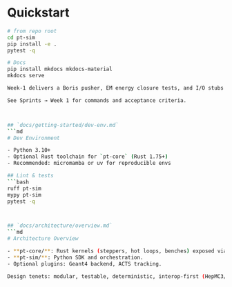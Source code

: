 # Quickstart

```bash
# from repo root
cd pt-sim
pip install -e .
pytest -q

# Docs
pip install mkdocs mkdocs-material
mkdocs serve

Week-1 delivers a Boris pusher, EM energy closure tests, and I/O stubs that pass in CI.

See Sprints → Week 1 for commands and acceptance criteria.



## `docs/getting-started/dev-env.md`
```md
# Dev Environment

- Python 3.10+
- Optional Rust toolchain for `pt-core` (Rust 1.75+)
- Recommended: micromamba or uv for reproducible envs

## Lint & tests
```bash
ruff pt-sim
mypy pt-sim
pytest -q



## `docs/architecture/overview.md`
```md
# Architecture Overview

- **pt-core/**: Rust kernels (steppers, hot loops, benches) exposed via PyO3.
- **pt-sim/**: Python SDK and orchestration.
- Optional plugins: Geant4 backend, ACTS tracking.

Design tenets: modular, testable, deterministic, interop-first (HepMC3/ROOT/GDML).
